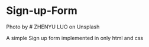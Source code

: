 # Sign-up-Form

Photo by # ZHENYU LUO on Unsplash

A simple Sign up form implemented in only
html and css

  
